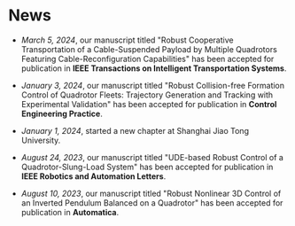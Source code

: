 <span class='anchor' id='news'></span>

# News

- *March 5, 2024*, our manuscript titled "Robust Cooperative Transportation of a Cable-Suspended Payload by Multiple Quadrotors Featuring Cable-Reconfiguration Capabilities" has been accepted for publication in **IEEE Transactions on Intelligent Transportation Systems**.

- *January 3, 2024*, our manuscript titled "Robust Collision-free Formation Control of Quadrotor Fleets: Trajectory Generation and Tracking with Experimental Validation" has been accepted for publication in **Control Engineering Practice**.

- *January 1, 2024*, started a new chapter at Shanghai Jiao Tong University.

- *August 24, 2023*, our manuscript titled "UDE-based Robust Control of a Quadrotor-Slung-Load System" has been accepted for publication in **IEEE Robotics and Automation Letters**.

- *August 10, 2023*, our manuscript titled "Robust Nonlinear 3D Control of an Inverted Pendulum Balanced on a Quadrotor" has been accepted for publication in **Automatica**.